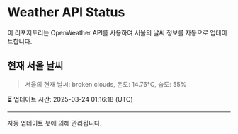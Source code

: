 
# Weather API Status

이 리포지토리는 OpenWeather API를 사용하여 서울의 날씨 정보를 자동으로 업데이트합니다.

## 현재 서울 날씨
> 서울의 현재 날씨: broken clouds, 온도: 14.76°C, 습도: 55%

⏳ 업데이트 시간: 2025-03-24 01:16:18 (UTC)

---
자동 업데이트 봇에 의해 관리됩니다.

